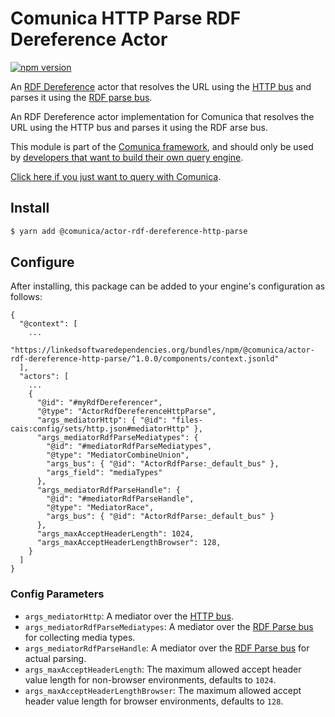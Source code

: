 # Comunica HTTP Parse RDF Dereference Actor

[![npm version](https://badge.fury.io/js/%40comunica%2Factor-rdf-dereference-http-parse.svg)](https://www.npmjs.com/package/@comunica/actor-rdf-dereference-http-parse)

An [RDF Dereference](https://github.com/comunica/comunica/tree/master/packages/bus-rdf-dereference) actor that
resolves the URL using the [HTTP bus](https://github.com/comunica/comunica/tree/master/packages/bus-http)
and parses it using the [RDF parse bus](https://github.com/comunica/comunica/tree/master/packages/bus-rdf-parse).

An RDF Dereference actor implementation for Comunica that resolves the URL using the HTTP bus and parses it using the RDF arse bus.

This module is part of the [Comunica framework](https://github.com/comunica/comunica),
and should only be used by [developers that want to build their own query engine](https://comunica.dev/docs/modify/).

[Click here if you just want to query with Comunica](https://comunica.dev/docs/query/).

## Install

```bash
$ yarn add @comunica/actor-rdf-dereference-http-parse
```

## Configure

After installing, this package can be added to your engine's configuration as follows:
```text
{
  "@context": [
    ...
    "https://linkedsoftwaredependencies.org/bundles/npm/@comunica/actor-rdf-dereference-http-parse/^1.0.0/components/context.jsonld"  
  ],
  "actors": [
    ...
    {
      "@id": "#myRdfDereferencer",
      "@type": "ActorRdfDereferenceHttpParse",
      "args_mediatorHttp": { "@id": "files-cais:config/sets/http.json#mediatorHttp" },
      "args_mediatorRdfParseMediatypes": {
        "@id": "#mediatorRdfParseMediatypes",
        "@type": "MediatorCombineUnion",
        "args_bus": { "@id": "ActorRdfParse:_default_bus" },
        "args_field": "mediaTypes"
      },
      "args_mediatorRdfParseHandle": {
        "@id": "#mediatorRdfParseHandle",
        "@type": "MediatorRace",
        "args_bus": { "@id": "ActorRdfParse:_default_bus" }
      },
      "args_maxAcceptHeaderLength": 1024,
      "args_maxAcceptHeaderLengthBrowser": 128,
    }
  ]
}
```

### Config Parameters

* `args_mediatorHttp`: A mediator over the [HTTP bus](https://github.com/comunica/comunica/tree/master/packages/bus-http).
* `args_mediatorRdfParseMediatypes`: A mediator over the [RDF Parse bus](https://github.com/comunica/comunica/tree/master/packages/bus-rdf-parse) for collecting media types.
* `args_mediatorRdfParseHandle`: A mediator over the [RDF Parse bus](https://github.com/comunica/comunica/tree/master/packages/bus-rdf-parse) for actual parsing.
* `args_maxAcceptHeaderLength`: The maximum allowed accept header value length for non-browser environments, defaults to `1024`.
* `args_maxAcceptHeaderLengthBrowser`: The maximum allowed accept header value length for browser environments, defaults to `128`.
